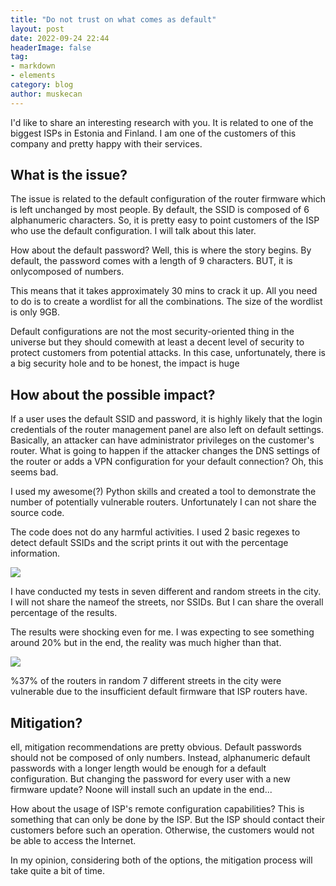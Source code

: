 ```yaml
---
title: "Do not trust on what comes as default"
layout: post
date: 2022-09-24 22:44
headerImage: false
tag:
- markdown
- elements
category: blog
author: muskecan
---
```


I'd like to share an interesting research with you. It is related to one of the biggest ISPs in Estonia and Finland. I am one of the customers of this company and pretty happy with their services.

## What is the issue?

The issue is related to the default configuration of the router firmware which is left unchanged by most people. By default, the SSID is composed of 6 alphanumeric characters. So, it is pretty easy to point customers of the ISP who use the default configuration. I will talk about this later.

How about the default password? Well, this is where the story begins. By default, the password comes with a length of 9 characters. BUT, it is onlycomposed of numbers.

This means that it takes approximately 30 mins to crack it up. All you need to do is to create a wordlist for all the combinations. The size of the wordlist is only 9GB.

Default configurations are not the most security-oriented thing in the universe but they should comewith at least a decent level of security to protect customers from potential attacks. In this case, unfortunately, there is a big security hole and to be honest, the impact is huge

 ## How about the possible impact?

 If a user uses the default SSID and password, it is highly likely that the login credentials of the router management panel are also left on default settings. Basically, an attacker can have administrator privileges on the customer's router. What is going to happen if the attacker changes the DNS settings of the router or adds a VPN configuration for your default connection? Oh, this seems bad.

 I used my awesome(?) Python skills and created a tool to demonstrate the number of potentially vulnerable routers. Unfortunately I can not share the source code.

 The code does not do any harmful activities. I used 2 basic regexes to detect default SSIDs and the script prints it out with the percentage information.

 <img class="image" src="{{ site.url }}/assets/posts/python-script.png">

I have conducted my tests in seven different and random streets in the city. I will not share the nameof the streets, nor SSIDs. But I can share the overall percentage of the results.

The results were shocking even for me. I was expecting to see something around 20% but in the end, the reality was much higher than that.

 <img class="image" src="{{ site.url }}/assets/posts/graph.png">

 %37% of the routers in random 7 different streets in the city were vulnerable due to the insufficient default firmware that ISP routers have.

## Mitigation?

ell, mitigation recommendations are pretty obvious. Default passwords should not be composed of only numbers. Instead, alphanumeric default passwords with a longer length would be enough for a default configuration. But changing the password for every user with a new firmware update? Noone will install such an update in the end...

How about the usage of ISP's remote configuration capabilities? This is something that can only be done by the ISP. But the ISP should contact their customers before such an operation. Otherwise, the customers would not be able to access the Internet.

In my opinion, considering both of the options, the mitigation process will take quite a bit of time.